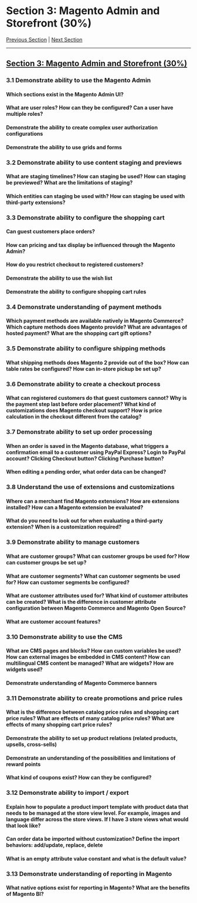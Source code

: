 # Section 3: Magento Admin and Storefront (30%)

[Previous Section](./2.md) | [Next Section](./4.md)

-----


## [Section 3: Magento Admin and Storefront (30%)](./3.md)

### **3.1** Demonstrate ability to use the Magento Admin

#### **Which sections exist in the Magento Admin UI?**

#### **What are user roles? How can they be configured? Can a user have multiple roles?**

#### **Demonstrate the ability to create complex user authorization configurations**

#### **Demonstrate the ability to use grids and forms**

### **3.2** Demonstrate ability to use content staging and previews

#### **What are staging timelines? How can staging be used? How can staging be previewed? What are the limitations of staging?**

#### **Which entities can staging be used with? How can staging be used with third-party extensions?**

### **3.3** Demonstrate ability to configure the shopping cart

#### **Can guest customers place orders?**

#### **How can pricing and tax display be influenced through the Magento Admin?**

#### **How do you restrict checkout to registered customers?**

#### **Demonstrate the ability to use the wish list**

#### **Demonstrate the ability to configure shopping cart rules**

### **3.4** Demonstrate understanding of payment methods

#### **Which payment methods are available natively in Magento Commerce? Which capture methods does Magento provide? What are advantages of hosted payment? What are the shopping cart gift options?**

### **3.5** Demonstrate ability to configure shipping methods

#### **What shipping methods does Magento 2 provide out of the box? How can table rates be configured? How can in-store pickup be set up?**

### **3.6** Demonstrate ability to create a checkout process

#### **What can registered customers do that guest customers cannot? Why is the payment step last before order placement? What kind of customizations does Magento checkout support? How is price calculation in the checkout different from the catalog?**

### **3.7** Demonstrate ability to set up order processing

#### **When an order is saved in the Magento database, what triggers a confirmation email to a customer using PayPal Express? Login to PayPal account? Clicking Checkout button? Clicking Purchase button?**

#### **When editing a pending order, what order data can be changed?**

### **3.8** Understand the use of extensions and customizations

#### **Where can a merchant find Magento extensions? How are extensions installed? How can a Magento extension be evaluated?**

#### **What do you need to look out for when evaluating a third-party extension? When is a customization required?**

### **3.9** Demonstrate ability to manage customers

#### **What are customer groups? What can customer groups be used for? How can customer groups be set up?**

#### **What are customer segments? What can customer segments be used for? How can customer segments be configured?**

#### **What are customer attributes used for? What kind of customer attributes can be created? What is the difference in customer attribute configuration between Magento Commerce and Magento Open Source?**

#### **What are customer account features?**

### **3.10** Demonstrate ability to use the CMS

#### **What are CMS pages and blocks? How can custom variables be used? How can external images be embedded in CMS content? How can multilingual CMS content be managed? What are widgets? How are widgets used?**

#### **Demonstrate understanding of Magento Commerce banners**

### **3.11** Demonstrate ability to create promotions and price rules

#### **What is the difference between catalog price rules and shopping cart price rules? What are effects of many catalog price rules? What are effects of many shopping cart price rules?**

#### **Demonstrate the ability to set up product relations (related products, upsells, cross-sells)**

#### **Demonstrate an understanding of the possibilities and limitations of reward points**

#### **What kind of coupons exist? How can they be configured?**

### **3.12** Demonstrate ability to import / export

#### **Explain how to populate a product import template with product data that needs to be managed at the store view level. For example, images and language differ across the store views. If I have 3 store views what would that look like?**

#### **Can order data be imported without customization? Define the import behaviors: add/update, replace, delete**

#### **What is an empty attribute value constant and what is the default value?**

### **3.13** Demonstrate understanding of reporting in Magento

#### **What native options exist for reporting in Magento? What are the benefits of Magento BI?**
